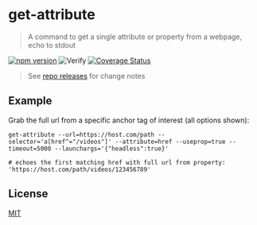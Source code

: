 # get-attribute

> A command to get a single attribute or property from a webpage, echo to stdout

[![npm version](https://badge.fury.io/js/@localnerve%2Fget-attribute.svg)](https://badge.fury.io/js/@localnerve%2Fget-attribute)
![Verify](https://github.com/localnerve/get-attribute/workflows/Verify/badge.svg)
[![Coverage Status](https://coveralls.io/repos/github/localnerve/get-attribute/badge.svg?branch=main)](https://coveralls.io/github/localnerve/get-attribute?branch=main)

> See [repo releases](https://github.com/localnerve/get-attribute/releases) for change notes

## Example

Grab the full url from a specific anchor tag of interest (all options shown):

```shell
get-attribute --url=https://host.com/path --selector='a[href^="/videos"]' --attribute=href --useprop=true --timeout=5000 --launchargs='{"headless":true}'

# echoes the first matching href with full url from property: 'https://host.com/path/videos/123456789'
```

## License
[MIT](LICENSE.md)